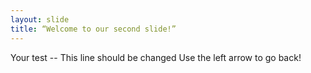 ```yaml
---
layout: slide
title: “Welcome to our second slide!”
---
```

Your test -- This line should be changed
Use the left arrow to go back!
